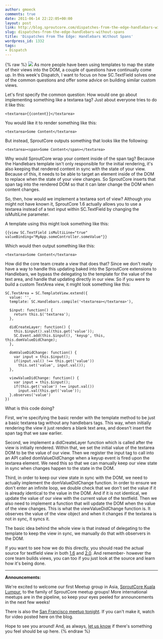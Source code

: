 ```yaml
---
author: gmoeck
comments: true
date: 2011-06-14 22:22:05+00:00
layout: post
link: http://blog.sproutcore.com/dispatches-from-the-edge-handlebars-without-spans/
slug: dispatches-from-the-edge-handlebars-without-spans
title: 'Dispatches From The Edge: Handlebars Without Spans'
wordpress_id: 1332
tags:
- Dispatch
---
```

{% raw %}
[![](http://blog.sproutcore.com/wp-content/uploads/2011/06/handlebars-1-300x167.png)](http://blog.sproutcore.com/wp-content/uploads/2011/06/handlebars-1.png)
As more people have been using templates to map the state of their views into the DOM, a couple of questions have continually come up. In this week's Dispatch, I want to focus on how SC.TextField solves one of the common questions and offer some advice on building similar custom views.

Let's first specify the common question: How would one go about implementing something like a textarea tag? Just about everyone tries to do it like this:



    <textarea>{{content}}</textarea>



You would like it to render something like this:



    <textarea>Some Content</textarea>



But instead, SproutCore outputs something that looks like the following:



    <textarea><span>Some Content</span></textarea>



Why would SproutCore wrap your content inside of the span tag? Because the Handlebars template isn't only responsible for the initial rendering, it's also keeping that rendered content in sync with the state of your view. Because of this, it needs to be able to target an element inside of the DOM to replace when the state of your view changes. So SproutCore inserts that span tag into the rendered DOM so that it can later change the DOM when content changes.
<!-- more -->
So, then, how would we implement a textarea sort of view? Although you might not have known it, SproutCore 1.6 actually allows you to use a textarea instead of a text input within SC.TextField by changing the isMultiLine parameter.

A template using this might look something like this:



    {{view SC.TextField isMultiLine="true" valueBinding="MyApp.someController.someValue"}}




Which would then output something like this:



    <textarea>Some Content</textarea>



How did the core team create a view that does that? Since we don't really have a way to handle this updating baked into the SproutCore extensions to Handlebars, we bypass the delegating to the template for the value of the text area, and handle that updating directly in our view. So if you were to build a custom TextArea view, it might look something like this:




    SC.TextArea = SC.TemplateView.extend({
      value: '',
      template: SC.Handlebars.compile('<textarea></textarea>'),

      $input: function() {
        return this.$('textarea');
      },

      didCreateLayer: function() {
        this.$input().val(this.get('value'));
        SC.Event.add(this.$input(), 'keyup', this, this.domValueDidChange);
      },

      domValueDidChange: function() {
        var input = this.$input();
        if(input.val() !== this.get('value'))
          this.set('value', input.val());
      },

      viewValueDidChange: function() {
        var input = this.$input();
        if(this.get('value') !== input.val())
          input.val(this.get('value'));
      }.observes('value')
    })




What is this code doing?

First, we're specifying the basic render with the template method to be just a basic textarea tag without any handlebars tags. This way, when initially rendering the view it just renders a blank text area, and doesn't insert the span tag that we saw earlier.

Second, we implement a didCreateLayer function which is called after the view is initially rendered.  Within that, we set the initial value of the textarea DOM to be the value of our view. Then we register the input tag to call into an API called domValueDidChange when a keyup event is fired upon the textarea element. We need this so that we can manually keep our view state in sync when changes happen to the state in the DOM.

Third, in order to keep our view state in sync with the DOM, we need to actually implement the domValueDidChange function. In order to ensure we don't enter an infinite loop, we double check that we don't set the value if it is already identical to the value in the DOM. And if it is not identical, we update the value of our view with the current value of the textfield. Then we also need to implement a function that will update the DOM when the value of the view changes. This is what the viewValueDidChange function is. It observes the value of the view object and when it changes if the textarea is not in sync, it syncs it.

The basic idea behind the whole view is that instead of delegating to the template to keep the view in sync, we manually do that with observers in the DOM.

If you want to see how we do this directly, you should read the actual source for textfield view in both [1.6](https://github.com/sproutcore/sproutcore/blob/master/frameworks/core_foundation/mixins/template_helpers/text_field_support.js) and [2.0](https://github.com/sproutcore/sproutcore20/blob/master/packages/sproutcore-handlebars/lib/controls/text_field.js). And remember- however the core team builds views, you can too if you just look at the source and learn how it's being done.



* * *



**Announcements:**

We're excited to welcome our first Meetup group in Asia, [SproutCore Kuala Lumpur](http://www.meetup.com/sproutcorekl/), to the family of SproutCore meetup groups! More international meetups are in the pipeline, so keep your eyes peeled for announcements in the next few weeks!

There is also the [San Francisco meetup tonight](http://bit.ly/lq7WsY). If you can't make it, watch for video posted here on the blog.

Hope to see you around! And, as always, [let us know](mailto:community@sproutcore.com) if there's something you feel should be up here.
{% endraw %}